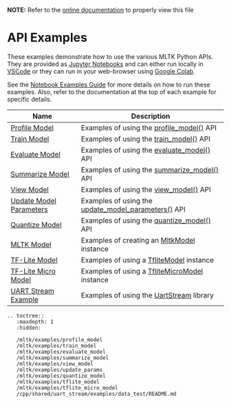 __NOTE:__ Refer to the [online documentation](https://siliconlabs.github.io/mltk) to properly view this file
# API Examples

These examples demonstrate how to use the various MLTK Python APIs.
They are provided as [Jupyter Notebooks](https://jupyter.org) and  can either run
locally in [VSCode](https://code.visualstudio.com) or they can run in your web-browser using [Google Colab](https://colab.research.google.com/notebooks/welcome.ipynb).

See the [Notebook Examples Guide](./guides/notebook_examples_guide.md) for more details on how to run these examples.
Also, refer to the documentation at the top of each example for specific details.


| Name                                                                                            | Description                                                                                                                                       |
| ----------------------------------------------------------------------------------------------- | ------------------------------------------------------------------------------------------------------------------------------------------------- |
| [Profile Model](https://siliconlabs.github.io/mltk/mltk/examples/profile_model.html)            | Examples of using the [profile_model()](https://siliconlabs.github.io/mltk/docs/python_api/operations/profile.html) API                           |
| [Train Model](https://siliconlabs.github.io/mltk/mltk/examples/train_model.html)                | Examples of using the [train_model()](https://siliconlabs.github.io/mltk/docs/python_api/operations/train.html) API                               |
| [Evaluate Model](https://siliconlabs.github.io/mltk/mltk/examples/evaluate_model.html)          | Examples of using the [evaluate_model()](https://siliconlabs.github.io/mltk/docs/python_api/operations/evaluate.html) API                         |
| [Summarize Model](https://siliconlabs.github.io/mltk/mltk/examples/summarize_model.html)        | Examples of using the [summarize_model()](https://siliconlabs.github.io/mltk/docs/python_api/operations/summarize.html) API                       |
| [View Model](https://siliconlabs.github.io/mltk/mltk/examples/view_model.html)                  | Examples of using the [view_model()](https://siliconlabs.github.io/mltk/docs/python_api/operations/view.html) API                                 |
| [Update Model Parameters](https://siliconlabs.github.io/mltk/mltk/examples/update_params.html)  | Examples of using the [update_model_parameters()](https://siliconlabs.github.io/mltk/docs/python_api/operations/update_model_parameters.html) API |
| [Quantize Model](https://siliconlabs.github.io/mltk/mltk/examples/quantize_model.html)          | Examples of using the [quantize_model()](https://siliconlabs.github.io/mltk/docs/python_api/operations/quantize.html) API                         |
| [MLTK Model](https://siliconlabs.github.io/mltk/docs/python_api/models/index.html)              | Examples of creating an [MltkModel](https://siliconlabs.github.io/mltk/docs/python_api/mltk_model/index.html) instance                            |
| [TF-Lite Model](https://siliconlabs.github.io/mltk/mltk/examples/tflite_model.html)             | Examples of using a [TfliteModel](https://siliconlabs.github.io/mltk/docs/python_api/tflite_model/index.html) instance                            |
| [TF-Lite Micro Model](https://siliconlabs.github.io/mltk/mltk/examples/tflite_micro_model.html) | Examples of using a [TfliteMicroModel](https://siliconlabs.github.io/mltk/docs/python_api/tflite_micro_model/index.html) instance                 |
| [UART Stream Example](https://siliconlabs.github.io/mltk/cpp/shared/uart_stream/examples/data_test/README.html) | Examples of using the [UartStream](https://siliconlabs.github.io/mltk/docs/python_api/utils/uart_stream/index.html) library       |


```{eval-rst}
.. toctree::
   :maxdepth: 1
   :hidden:

   /mltk/examples/profile_model
   /mltk/examples/train_model
   /mltk/examples/evaluate_model
   /mltk/examples/summarize_model
   /mltk/examples/view_model
   /mltk/examples/update_params
   /mltk/examples/quantize_model
   /mltk/examples/tflite_model
   /mltk/examples/tflite_micro_model
   /cpp/shared/uart_stream/examples/data_test/README.md
```

